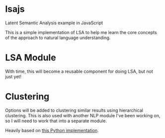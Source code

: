 # lsajs
Latent Semantic Analysis example in JavaScript

This is a simple implementation of LSA to help me learn the core concepts of the approach to natural language understanding.

# LSA Module

With time, this will become a reusable component for doing LSA, but not just yet!


# Clustering

Options will be added to clustering similar results using hierarchical clustering. This is also used with another NLP module I've been working on, so I will need to work that into a separate module.

Heavily based on [this Python implementation](https://technowiki.wordpress.com/2011/08/27/latent-semantic-analysis-lsa-tutorial).